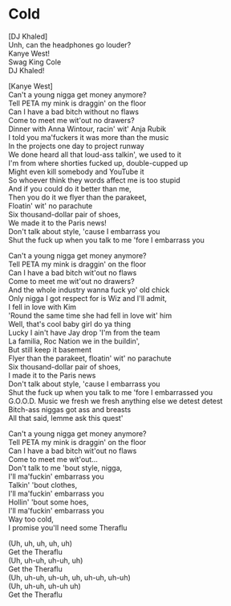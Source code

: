 # Cold

[DJ Khaled]  
Unh, can the headphones go louder?  
Kanye West!  
Swag King Cole  
DJ Khaled!  

[Kanye West]  
Can't a young nigga get money anymore?  
Tell PETA my mink is draggin' on the floor  
Can I have a bad bitch without no flaws  
Come to meet me wit'out no drawers?  
Dinner with Anna Wintour, racin' wit' Anja Rubik  
I told you ma'fuckers it was more than the music  
In the projects one day to project runway  
We done heard all that loud-ass talkin', we used to it  
I'm from where shorties fucked up, double-cupped up  
Might even kill somebody and YouTube it  
So whoever think they words affect me is too stupid  
And if you could do it better than me,  
Then you do it we flyer than the parakeet,  
Floatin' wit' no parachute  
Six thousand-dollar pair of shoes,  
We made it to the Paris news!  
Don't talk about style, 'cause I embarrass you  
Shut the fuck up when you talk to me 'fore I embarrass you  

Can't a young nigga get money anymore?  
Tell PETA my mink is draggin' on the floor  
Can I have a bad bitch wit'out no flaws  
Come to meet me wit'out no drawers?  
And the whole industry wanna fuck yo' old chick  
Only nigga I got respect for is Wiz and I'll admit,  
I fell in love with Kim  
'Round the same time she had fell in love wit' him  
Well, that's cool baby girl do ya thing  
Lucky I ain't have Jay drop 'I'm from the team  
La familia, Roc Nation we in the buildin',  
But still keep it basement  
Flyer than the parakeet, floatin' wit' no parachute  
Six thousand-dollar pair of shoes,  
I made it to the Paris news  
Don't talk about style, 'cause I embarrass you  
Shut the fuck up when you talk to me 'fore I embarrassed you  
G.O.O.D. Music we fresh we fresh anything else we detest detest  
Bitch-ass niggas got ass and breasts  
All that said, lemme ask this quest'  

Can't a young nigga get money anymore?  
Tell PETA my mink is draggin' on the floor  
Can I have a bad bitch wit'out no flaws  
Come to meet me wit'out…  
Don't talk to me 'bout style, nigga,  
I'll ma'fuckin' embarrass you  
Talkin' 'bout clothes,  
I'll ma'fuckin' embarrass you  
Hollin' 'bout some hoes,  
I'll ma'fuckin' embarrass you  
Way too cold,  
I promise you'll need some Theraflu  

(Uh, uh, uh, uh, uh)  
Get the Theraflu  
(Uh, uh-uh, uh-uh, uh)  
Get the Theraflu  
(Uh, uh-uh, uh-uh, uh, uh-uh, uh-uh)  
(Uh, uh-uh, uh-uh uh)  
Get the Theraflu
